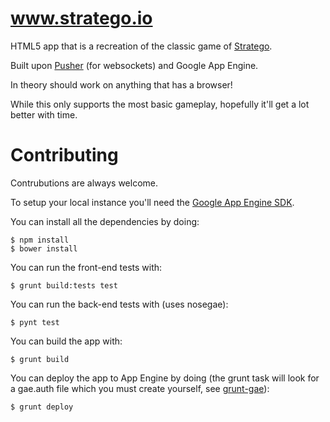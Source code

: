 www.stratego.io
======
HTML5 app that is a recreation of the classic game of [Stratego](https://en.wikipedia.org/wiki/Stratego).

Built upon [Pusher](https://pusher.com/) (for websockets) and Google App Engine.

In theory should work on anything that has a browser!

While this only supports the most basic gameplay, hopefully it'll get a lot better with time.

Contributing
======

Contrubutions are always welcome.

To setup your local instance you'll need the [Google App Engine SDK](https://cloud.google.com/appengine/downloads?hl=en).

You can install all the dependencies by doing:

    $ npm install
    $ bower install

You can run the front-end tests with:

    $ grunt build:tests test

You can run the back-end tests with (uses nosegae):

    $ pynt test

You can build the app with:

    $ grunt build

You can deploy the app to App Engine by doing (the grunt task will look for a gae.auth file which you must create yourself, see [grunt-gae](https://github.com/maciejzasada/grunt-gae)):

    $ grunt deploy
